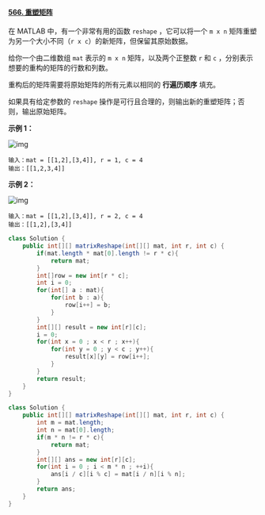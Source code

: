 #### [566. 重塑矩阵](https://leetcode.cn/problems/reshape-the-matrix/)


在 MATLAB 中，有一个非常有用的函数 `reshape` ，它可以将一个 `m x n` 矩阵重塑为另一个大小不同（`r x c`）的新矩阵，但保留其原始数据。

给你一个由二维数组 `mat` 表示的 `m x n` 矩阵，以及两个正整数 `r` 和 `c` ，分别表示想要的重构的矩阵的行数和列数。

重构后的矩阵需要将原始矩阵的所有元素以相同的 **行遍历顺序** 填充。

如果具有给定参数的 `reshape` 操作是可行且合理的，则输出新的重塑矩阵；否则，输出原始矩阵。

 

**示例 1：**

![img](https://assets.leetcode.com/uploads/2021/04/24/reshape1-grid.jpg)

```
输入：mat = [[1,2],[3,4]], r = 1, c = 4
输出：[[1,2,3,4]]
```

**示例 2：**

![img](https://assets.leetcode.com/uploads/2021/04/24/reshape2-grid.jpg)

```
输入：mat = [[1,2],[3,4]], r = 2, c = 4
输出：[[1,2],[3,4]]
```

 

```java
class Solution {
    public int[][] matrixReshape(int[][] mat, int r, int c) {
        if(mat.length * mat[0].length != r * c){
            return mat;
        }
        int[]row = new int[r * c];
        int i = 0;
        for(int[] a : mat){
            for(int b : a){
                row[i++] = b;
            }
        }
        int[][] result = new int[r][c];
        i = 0;
        for(int x = 0 ; x < r ; x++){
            for(int y = 0 ; y < c ; y++){
                result[x][y] = row[i++];
            }
        }
        return result;
    }
}
```

```java
class Solution {
    public int[][] matrixReshape(int[][] mat, int r, int c) {
        int m = mat.length;
        int n = mat[0].length;
        if(m * n != r * c){
            return mat;
        }
        int[][] ans = new int[r][c];
        for(int i = 0 ; i < m * n ; ++i){
            ans[i / c][i % c] = mat[i / n][i % n];
        }
        return ans;
    }
}	
```

